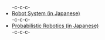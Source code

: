 <ul>-c-c-c- <li><a href="https://lab.ueda.asia/?page_id=169">Robot System (in Japanese)</a></li>-c-c-c- <li><a href="https://lab.ueda.asia/?page_id=180">Probabilistic Robotics (in Japanese)</a></li>-c-c-c-</ul>
